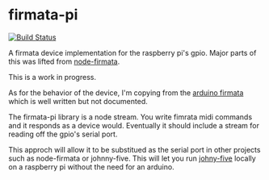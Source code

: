 firmata-pi
=========
[![Build Status](https://travis-ci.org/reconbot/firmata-pi.png?branch=master)](https://travis-ci.org/reconbot/firmata-pi)

A firmata device implementation for the raspberry pi's gpio. Major parts of this was lifted from [node-firmata](https://github.com/jgautier/firmata).

This is a work in progress.

As for the behavior of the device, I'm copying from the [arduino firmata](https://github.com/firmata/arduino) which is well written but not documented.

The firmata-pi library is a node stream. You write fimrata midi commands and it responds as a device would. Eventually it should include a stream for reading off the gpio's serial port.

This approch will allow it to be substitued as the serial port in other projects such as node-firmata or johnny-five. This will let you run [johny-five](https://github.com/rwldrn/johnny-five) locally on a raspberry pi without the need for an arduino.